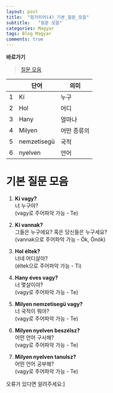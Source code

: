 ```yaml
---
layout: post
title:  "헝가리어(4)_기본_질문_모음"
subtitle:   "질문 모음"
categories: Magyar
tags: Blog Magyar   
comments: true
---
```


**바로가기**          
>[질문 모음](#기본_질문_모음)      


|  | **단어** | **의미** |         
| ------ | ------ | ------ |     
|1|Kí|누구|     
|2|Hol|어디|     
|3|Hany|얼마나|     
|4|Milyen|어떤 종류의|     
|5|nemzetisegü|국적|     
|6|nyelven|언어|          


# 기본 질문 모음   

1. **Kí vagy?**       
너 누구야?       
(vagy로 주어파악 가능 - Te)       

2. **Kí vannak?**    
그들은 누구에요? 혹은 당신들은 누구세요?       
(vannak으로 주어파악 가능 - Ök, Önök)       

3. **Hol éltek?**       
너네 어디살아?       
(éltek으로 주어파악 가능 - Ti)       

4. **Hany éves vagy?**       
너 몇살이야?       
(vagy로 주어파악 가능 - Te)       

5. **Milyen nemzetisegü vagy?**       
너 국적이 뭐야?       
(vagy로 주어파악 가능 - Te)       

6. **Milyen nyelven beszélsz?**       
어떤 언어 구사해?       
(vagy로 주어파악 가능 - Te)       

7. **Milyen nyelven tanulsz?**       
어떤 언어 공부해?       
(vagy로 주어파악 가능 - Te)       






오류가 있다면 알려주세요:]

